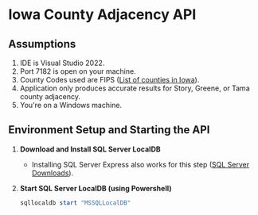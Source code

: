 # Iowa County Adjacency API

## Assumptions

1. IDE is Visual Studio 2022.
2. Port 7182 is open on your machine.
3. County Codes used are FIPS ([List of counties in Iowa](https://en.wikipedia.org/wiki/List_of_counties_in_Iowa)).
4. Application only produces accurate results for Story, Greene, or Tama county adjacency.
5. You're on a Windows machine.

## Environment Setup and Starting the API

1. **Download and Install SQL Server LocalDB**
   - Installing SQL Server Express also works for this step ([SQL Server Downloads](https://www.microsoft.com/en-us/sql-server/sql-server-downloads)).

2. **Start SQL Server LocalDB (using Powershell)**
   ```powershell
   sqllocaldb start "MSSQLLocalDB"
